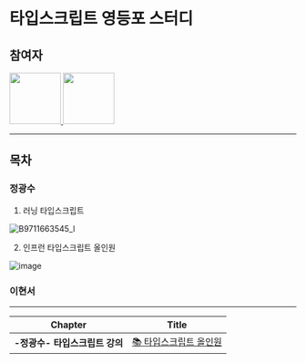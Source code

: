 # 타입스크립트 영등포 스터디

## 참여자

<a href="https://github.com/Vespucci95">
    <img src="https://avatars.githubusercontent.com/u/67309021?v=4" width="90">
</a>
<a href="https://github.com/wkdtpzld">
    <img src="https://avatars.githubusercontent.com/u/87063105?v=4" width="90">
</a>

---

## 목차

### 정광수

1. 러닝 타입스크립트

![B9711663545_l](https://github.com/YDP-SPLOUNGE-CLUB/TypeScript-Study/assets/87063105/dcedab67-2618-4a9e-9434-40251bbb53cb)

2. 인프런 타입스크립트 올인원

![image](https://github.com/YDP-SPLOUNGE-CLUB/TypeScript-Study/assets/87063105/3df08cf3-a934-4907-a1cd-2f48f52fdd83)


### 이현서


---

|**Chapter**|**Title**|
|:-:|-|
|**-정광수- 타입스크립트 강의**|[📚 타입스크립트 올인원](https://github.com/YDP-SPLOUNGE-CLUB/TypeScript-Study/tree/master/TS_JKS/TS_%20lecture)|
